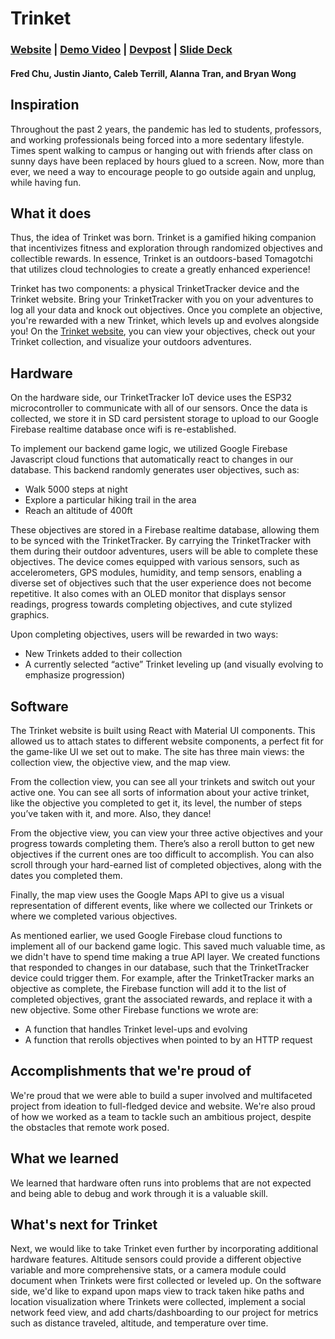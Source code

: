 # Trinket
### [Website](https://bryanjwong.github.io/trinket/) | [Demo Video](https://youtu.be/ETAP34A5Hy8) | [Devpost](https://devpost.com/software/trinket) | [Slide Deck](https://docs.google.com/presentation/d/1jQ3DRBJgHtnAn1DG07Bbfz3NDVHaRJYq_R8QM85yI1Y/edit?usp=sharing)
#### Fred Chu, Justin Jianto, Caleb Terrill, Alanna Tran, and Bryan Wong

## Inspiration
Throughout the past 2 years, the pandemic has led to students, professors, and working professionals being forced into a more sedentary lifestyle. Times spent walking to campus or hanging out with friends after class on sunny days have been replaced by hours glued to a screen. Now, more than ever, we need a way to encourage people to go outside again and unplug, while having fun.

## What it does
Thus, the idea of Trinket was born. Trinket is a gamified hiking companion that incentivizes fitness and exploration through randomized objectives and collectible rewards. In essence, Trinket is an outdoors-based Tomagotchi that utilizes cloud technologies to create a greatly enhanced experience!

Trinket has two components: a physical TrinketTracker device and the Trinket website. Bring your TrinketTracker with you on your adventures to log all your data and knock out objectives. Once you complete an objective, you're rewarded with a new Trinket, which levels up and evolves alongside you! On the [Trinket website](https://bryanjwong.github.io/trinket/), you can view your objectives, check out your Trinket collection, and visualize your outdoors adventures.

## Hardware
On the hardware side, our TrinketTracker IoT device uses the ESP32 microcontroller to communicate with all of our sensors. Once the data is collected, we store it in SD card persistent storage to upload to our Google Firebase realtime database once wifi is re-established.

To implement our backend game logic, we utilized Google Firebase Javascript cloud functions that automatically react to changes in our database. 
This backend randomly generates user objectives, such as:
- Walk 5000 steps at night
- Explore a particular hiking trail in the area
- Reach an altitude of 400ft

These objectives are stored in a Firebase realtime database, allowing them to be synced with the TrinketTracker. By carrying the TrinketTracker with them during their outdoor adventures, users will be able to complete these objectives. The device comes equipped with various sensors, such as accelerometers, GPS modules, humidity, and temp sensors, enabling a diverse set of objectives such that the user experience does not become repetitive. It also comes with an OLED monitor that displays sensor readings, progress towards completing objectives, and cute stylized graphics.

Upon completing objectives, users will be rewarded in two ways:
- New Trinkets added to their collection
- A currently selected “active” Trinket leveling up (and visually evolving to emphasize progression)

## Software
The Trinket website is built using React with Material UI components. This allowed us to attach states to different website components, a perfect fit for the game-like UI we set out to make. The site has three main views: the collection view, the objective view, and the map view.

From the collection view, you can see all your trinkets and switch out your active one. You can see all sorts of information about your active trinket, like the objective you completed to get it, its level, the number of steps you’ve taken with it, and more. Also, they dance!

From the objective view, you can view your three active objectives and your progress towards completing them. There’s also a reroll button to get new objectives if the current ones are too difficult to accomplish. You can also scroll through your hard-earned list of completed objectives, along with the dates you completed them.

Finally, the map view uses the Google Maps API to give us a visual representation of different events, like where we collected our Trinkets or where we completed various objectives.

As mentioned earlier, we used Google Firebase cloud functions to implement all of our backend game logic. This saved much valuable time, as we didn't have to spend time making a true API layer. We created functions that responded to changes in our database, such that the TrinketTracker device could trigger them. For example, after the TrinketTracker marks an objective as complete, the Firebase function will add it to the list of completed objectives, grant the associated rewards, and replace it with a new objective. Some other Firebase functions we wrote are:
- A function that handles Trinket level-ups and evolving
- A function that rerolls objectives when pointed to by an HTTP request

## Accomplishments that we're proud of
We're proud that we were able to build a super involved and multifaceted project from ideation to full-fledged device and website. We're also proud of how we worked as a team to tackle such an ambitious project, despite the obstacles that remote work posed.

## What we learned
We learned that hardware often runs into problems that are not expected and being able to debug and work through it is a valuable skill.

## What's next for Trinket
Next, we would like to take Trinket even further by incorporating additional hardware features. Altitude sensors could provide a different objective variable and more comprehensive stats, or a camera module could document when Trinkets were first collected or leveled up. On the software side, we'd like to expand upon maps view to track taken hike paths and location visualization where Trinkets were collected, implement a social network feed view, and add charts/dashboarding to our project for metrics such as distance traveled, altitude, and temperature over time.
